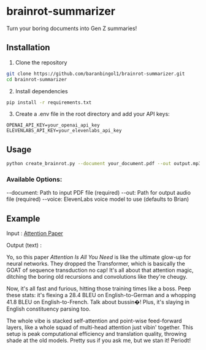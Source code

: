 # brainrot-summarizer

Turn your boring documents into Gen Z summaries!

## Installation

1. Clone the repository

```bash
git clone https://github.com/baranbingol1/brainrot-summarizer.git
cd brainrot-summarizer
```

2. Install dependencies
```bash
pip install -r requirements.txt
```

3. Create a .env file in the root directory and add your API keys:
```
OPENAI_API_KEY=your_openai_api_key
ELEVENLABS_API_KEY=your_elevenlabs_api_key
```

## Usage

```bash
python create_brainrot.py --document your_document.pdf --out output.mp3
```

### Available Options:

--document: Path to input PDF file (required)
--out: Path for output audio file (required)
--voice: ElevenLabs voice model to use (defaults to Brian)

## Example

Input : [Attention Paper](https://arxiv.org/abs/1706.03762)

Output (text) :

Yo, so this paper *Attention Is All You Need* is like the ultimate glow-up for neural networks. They dropped the Transformer, which is basically the GOAT of sequence transduction no cap! It's all about that attention magic, ditching the boring old recursions and convolutions like they're cheugy. 

Now, it's all fast and furious, hitting those training times like a boss. Peep these stats: it's flexing a 28.4 BLEU on English-to-German and a whopping 41.8 BLEU on English-to-French. Talk about bussin�! Plus, it's slaying in English constituency parsing too. 

The whole vibe is stacked self-attention and point-wise feed-forward layers, like a whole squad of multi-head attention just vibin' together. This setup is peak computational efficiency and translation quality, throwing shade at the old models. Pretty sus if you ask me, but we stan it! Periodt!

